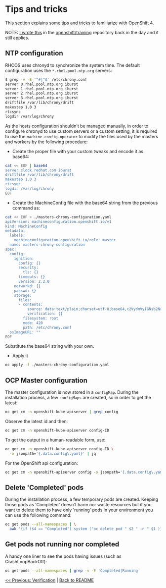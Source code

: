 # Tips and tricks

This section explains some tips and tricks to familiarize with OpenShift 4.

NOTE: [I wrote
this](https://github.com/openshift/training/commit/eab9062e2b5c6a31f510dc2a0e813ee5221e4452)
in the
[openshift/training](https://github.com/openshift/training/blob/master/docs/97-tips-and-tricks.md)
repository back in the day and it still applies.

## NTP configuration

RHCOS uses chronyd to synchronize the system time. The default configuration
uses the `*.rhel.pool.ntp.org` servers:

```bash
$ grep -v -E '^#|^$' /etc/chrony.conf
server 0.rhel.pool.ntp.org iburst
server 1.rhel.pool.ntp.org iburst
server 2.rhel.pool.ntp.org iburst
server 3.rhel.pool.ntp.org iburst
driftfile /var/lib/chrony/drift
makestep 1.0 3
rtcsync
logdir /var/log/chrony
```

As the hosts configuration shouldn't be managed manually, in order to configure
chronyd to use custom servers or a custom setting, it is required to use the
`machine-config-operator` to modify the files used by the masters and workers
by the following procedure:

* Create the proper file with your custom tweaks and encode it as base64:

```bash
cat << EOF | base64
server clock.redhat.com iburst
driftfile /var/lib/chrony/drift
makestep 1.0 3
rtcsync
logdir /var/log/chrony
EOF
```

* Create the MachineConfig file with the base64 string from the previous command
as:

```bash
cat << EOF > ./masters-chrony-configuration.yaml
apiVersion: machineconfiguration.openshift.io/v1
kind: MachineConfig
metadata:
  labels:
    machineconfiguration.openshift.io/role: master
  name: masters-chrony-configuration
spec:
  config:
    ignition:
      config: {}
      security:
        tls: {}
      timeouts: {}
      version: 2.2.0
    networkd: {}
    passwd: {}
    storage:
      files:
      - contents:
          source: data:text/plain;charset=utf-8;base64,c2VydmVyIGNsb2NrLnJlZGhhdC5jb20gaWJ1cnN0CmRyaWZ0ZmlsZSAvdmFyL2xpYi9jaHJvbnkvZHJpZnQKbWFrZXN0ZXAgMS4wIDMKcnRjc3luYwpsb2dkaXIgL3Zhci9sb2cvY2hyb255Cg==
          verification: {}
        filesystem: root
        mode: 420
        path: /etc/chrony.conf
  osImageURL: ""
EOF
```

Substitute the base64 string with your own.

* Apply it

```bash
oc apply -f ./masters-chrony-configuration.yaml
```

## OCP Master configuration
The master configuration is now stored in a `configMap`. During the installation
process, a few `configMaps` are created, so in order to get the latest:

```bash
oc get cm -n openshift-kube-apiserver | grep config
```

Observe the latest id and then:

```bash
oc get cm -n openshift-kube-apiserver config-ID
```

To get the output in a human-readable form, use:

```bash
oc get cm -n openshift-kube-apiserver config-ID \
  -o jsonpath='{.data.config\.yaml}' | jq
```

For the OpenShift api configuration:

```bash
oc get cm -n openshift-apiserver config -o jsonpath='{.data.config\.yaml}' | jq
```

## Delete 'Completed' pods

During the installation process, a few temporary pods are created. Keeping those
pods as 'Completed' doesn't harm nor waste resources but if you want to delete
them to have only 'running' pods in your environment you can use the following
command:

```bash
oc get pods --all-namespaces | \
  awk '{if ($4 == "Completed") system ("oc delete pod " $2 " -n " $1 )}'
```

## Get pods not running nor completed

A handy one liner to see the pods having issues (such as CrashLoopBackOff):

```bash
oc get pods --all-namespaces | grep -v -E 'Completed|Running'
```

[<< Previous: Verification](14-verification.md) | [Back to README](../README.md)
